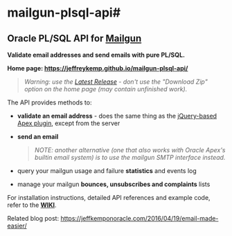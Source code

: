 # mailgun-plsql-api#

## Oracle PL/SQL API for [Mailgun](https://www.mailgun.com) ##

**Validate email addresses and send emails with pure PL/SQL.**

**Home page: <https://jeffreykemp.github.io/mailgun-plsql-api/>**

> *Warning: use the [Latest Release](https://github.com/jeffreykemp/mailgun-plsql-api/releases/latest) - don't use the "Download Zip" option on the home page (may contain unfinished work).*

The API provides methods to:
  
  * **validate an email address** - does the same thing as the [jQuery-based Apex plugin](https://github.com/jeffreykemp/jk64-plugin-mailgunemailvalidator), except from the server
  
  * **send an email**
    > *NOTE: another alternative (one that also works with Oracle Apex's builtin email system) is to use the mailgun SMTP interface instead.*

  * query your mailgun usage and failure **statistics** and events log

  * manage your mailgun **bounces, unsubscribes and complaints** lists

For installation instructions, detailed API references and example code, refer to the **[WIKI](https://github.com/jeffreykemp/mailgun-plsql-api/wiki)**.

Related blog post: https://jeffkemponoracle.com/2016/04/19/email-made-easier/

